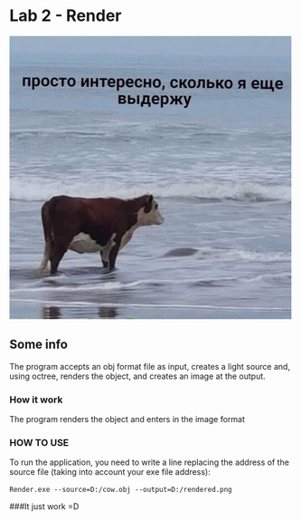 # Lab 2 - Render
![cow](img/cow.jpg)

## Some info

The program accepts an obj format file as input, creates a light source and, using octree, renders the object, and creates an image at the output.

### How it work

The program renders the object and enters in the image format

### HOW TO USE

To run the application, you need to write a line replacing the address of the source file (taking into account your exe file address):
```
Render.exe --source=D:/cow.obj --output=D:/rendered.png

```



###It just work =D
